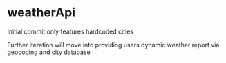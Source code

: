 # weatherApi
Initial commit only features hardcoded cities

Further iteration will move into providing users dynamic weather report via geocoding and city database
